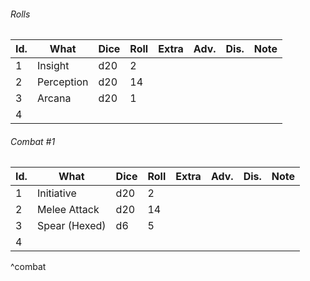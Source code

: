 ###### Rolls
| Id. | What       | Dice | Roll | Extra | Adv. | Dis. | Note |
| --- | ---------- | ---- | ---- | ----- | ---- | ---- | ---- |
| 1   | Insight    | d20  | 2    |       |      |      |      |
| 2   | Perception | d20  | 14   |       |      |      |      |
| 3   | Arcana     | d20  | 1    |       |      |      |      |
| 4   |            |      |      |       |      |      |      |

###### Combat #1
| Id. | What          | Dice | Roll | Extra | Adv. | Dis. | Note |
| --- | ------------- | ---- | ---- | ----- | ---- | ---- | ---- |
| 1   | Initiative    | d20  | 2    |       |      |      |      |
| 2   | Melee Attack  | d20  | 14   |       |      |      |      |
| 3   | Spear (Hexed) | d6   | 5    |       |      |      |      |
| 4   |               |      |      |       |      |      |      |
^combat